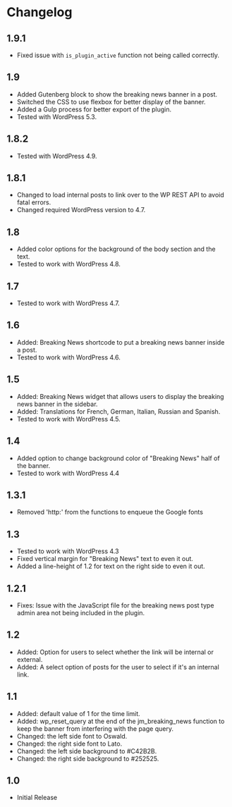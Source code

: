 # Changelog

## 1.9.1
- Fixed issue with `is_plugin_active` function not being called correctly.

## 1.9
- Added Gutenberg block to show the breaking news banner in a post.
- Switched the CSS to use flexbox for better display of the banner.
- Added a Gulp process for better export of the plugin.
- Tested with WordPress 5.3.

## 1.8.2
- Tested with WordPress 4.9.

## 1.8.1
- Changed to load internal posts to link over to the WP REST API to avoid fatal errors.
- Changed required WordPress version to 4.7.

## 1.8
- Added color options for the background of the body section and the text.
- Tested to work with WordPress 4.8.

## 1.7
- Tested to work with WordPress 4.7.

## 1.6
- Added: Breaking News shortcode to put a breaking news banner inside a post.
- Tested to work with WordPress 4.6.

## 1.5
- Added: Breaking News widget that allows users to display the breaking news banner in the sidebar.
- Added: Translations for French, German, Italian, Russian and Spanish.
- Tested to work with WordPress 4.5.

## 1.4
- Added option to change background color of "Breaking News" half of the banner.
- Tested to work with WordPress 4.4

## 1.3.1
- Removed 'http:' from the functions to enqueue the Google fonts

## 1.3
- Tested to work with WordPress 4.3
- Fixed vertical margin for "Breaking News" text to even it out.
- Added a line-height of 1.2 for text on the right side to even it out.

## 1.2.1
- Fixes: Issue with the JavaScript file for the breaking news post type admin area not being included in the plugin.

## 1.2
- Added: Option for users to select whether the link will be internal or external.
- Added: A select option of posts for the user to select if it's an internal link.

## 1.1
- Added: default value of 1 for the time limit.
- Added: wp_reset_query at the end of the jm_breaking_news function to keep the banner from interfering with the page query.
- Changed: the left side font to Oswald.
- Changed: the right side font to Lato.
- Changed: the left side background to #C42B2B.
- Changed: the right side background to #252525.

## 1.0
- Initial Release
